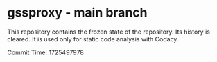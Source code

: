 # gssproxy - main branch

This repository contains the frozen state of the repository.
Its history is cleared. It is used only for static code
analysis with Codacy.

Commit Time: 1725497978